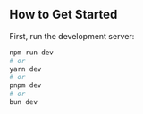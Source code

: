 
## How to Get Started

First, run the development server:

```bash
npm run dev
# or
yarn dev
# or
pnpm dev
# or
bun dev
```
